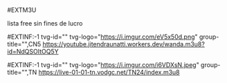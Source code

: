 #EXTM3U

lista free sin fines de lucro

#EXTINF:-1 tvg-id="" tvg-logo="https://i.imgur.com/eV5x50d.png" group-title="",CN5
https://youtube.jitendraunatti.workers.dev/wanda.m3u8?id=NdQSOItOQ5Y

#EXTINF:-1 tvg-id="" tvg-logo="https://i.imgur.com/i6VDXsN.jpeg" group-title="",TN
https://live-01-01-tn.vodgc.net/TN24/index.m3u8
